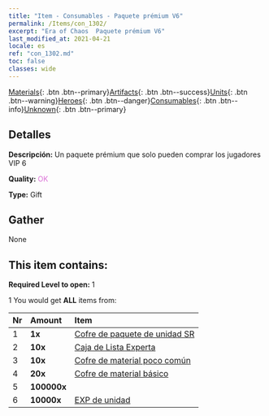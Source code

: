 ```yaml
---
title: "Item - Consumables - Paquete prémium V6"
permalink: /Items/con_1302/
excerpt: "Era of Chaos  Paquete prémium V6"
last_modified_at: 2021-04-21
locale: es
ref: "con_1302.md"
toc: false
classes: wide
---
```

 [Materials](/es/Items/){: .btn .btn--primary}[Artifacts](/es/Items/Artifacts/){: .btn .btn--success}[Units](/es/Items/Units/){: .btn .btn--warning}[Heroes](/es/Items/Heroes/){: .btn .btn--danger}[Consumables](/es/Items/Consumables/){: .btn .btn--info}[Unknown](/es/Items/Unknown/){: .btn .btn--primary}

## Detalles
 **Descripción:** Un paquete prémium que solo pueden comprar los jugadores VIP 6

 **Quality:** <span style="color: #DA70D6">OK</span>

 **Type:** Gift

## Gather

  None

## This item contains:

 **Required Level to open:** 1

 1 You would get **ALL** items  from:

  | Nr | Amount |     Item    |
  |:---|:-------|:------------|
  | 1 |  **1x** | [Cofre de paquete de unidad SR](/es/Items/con_1319/) |  | 
  | 2 |  **10x** | [Caja de Lista Experta](/es/Items/con_776/) |  | 
  | 3 |  **10x** | [Cofre de material poco común](/es/Items/con_757/) |  | 
  | 4 |  **20x** | [Cofre de material básico](/es/Items/con_756/) |  | 
  | 5 |  **100000x** | <i class="fas fa-coins"/> |  | 
  | 6 |  **10000x** | [EXP de unidad](/es/Items/con_902/) |  | 
